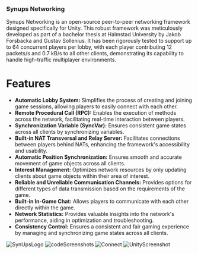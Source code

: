 ### Synups Networking
Synups Networking is an open-source peer-to-peer networking framework designed specifically for Unity. This robust framework was meticulously developed as part of a bachelor thesis at Halmstad University by Jakob Forsbacka and Gustav Sollenius. It has been rigorously tested to support up to 64 concurrent players per lobby, with each player contributing 12 packets/s and 0.7 kB/s to all other clients, demonstrating its capability to handle high-traffic multiplayer environments.

# Features
* **Automatic Lobby System:** Simplifies the process of creating and joining game sessions, allowing players to easily connect with each other.
* **Remote Procedural Call (RPC):** Enables the execution of methods across the network, facilitating real-time interaction between players.
* **Synchronization Variable (SyncVar):** Ensures consistent game states across all clients by synchronizing variables.
* **Built-in NAT Transversal and Relay Server:** Facilitates connections between players behind NATs, enhancing the framework's accessibility and usability.
* **Automatic Position Synchronization:** Ensures smooth and accurate movement of game objects across all clients.
* **Interest Management:** Optimizes network resources by only updating clients about game objects within their area of interest.
* **Reliable and Unreliable Communication Channels:** Provides options for different types of data transmission based on the requirements of the game.
* **Built-in In-Game Chat:** Allows players to communicate with each other directly within the game.
* **Network Statistics:** Provides valuable insights into the network's performance, aiding in optimization and troubleshooting.
* **Consistency Control:** Ensures a consistent and fair gaming experience by managing and synchronizing game states across all clients.


![SynUpsLogo](https://github.com/FlyingJakob/SynupsNetworking/assets/96655076/1e1df484-38be-4d4c-bb67-89aedbce7049)
![codeScreenshots](https://github.com/FlyingJakob/SynupsNetworking/assets/96655076/89115a55-bb14-4be7-a14e-f3ee9ff258be)
![Connect](https://github.com/FlyingJakob/SynupsNetworking/assets/96655076/93f8bb5c-7594-41f9-af5a-b88b5382d419)
![UnityScreenshot](https://github.com/FlyingJakob/SynupsNetworking/assets/96655076/70d93add-8a7a-4566-8986-c14bff9a3736)

